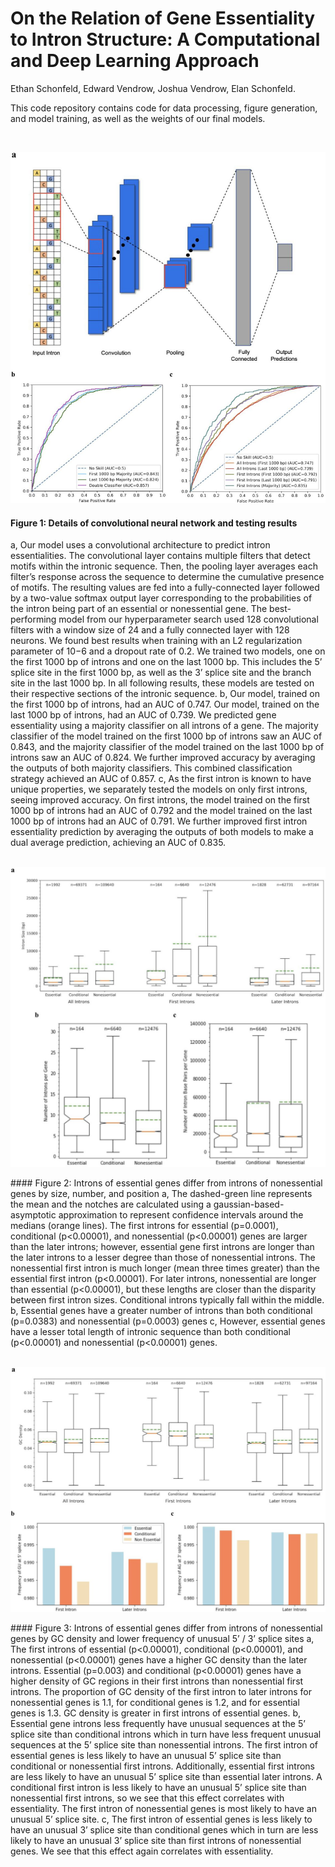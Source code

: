 # On the Relation of Gene Essentiality to Intron Structure: A Computational and Deep Learning Approach
Ethan Schonfeld, Edward Vendrow, Joshua Vendrow, Elan Schonfeld.

This code repository contains code for data processing, figure generation, and model training, as well as the weights of our final models.

<br />
<p align="left">
<img width="550px" src="https://github.com/evendrow/Intron-Essentiality/blob/master/figures/figure_1.jpg" alt="figure_1">
</p>

#### Figure 1: Details of convolutional neural network and testing results
a, Our model uses a convolutional architecture to predict intron essentialities. The convolutional layer contains multiple filters that detect motifs within the intronic sequence. Then, the pooling layer averages each filter’s response across the sequence to determine the cumulative presence of motifs. The resulting values are fed into a fully-connected layer followed by a two-value softmax output layer corresponding to the probabilities of the intron being part of an essential or nonessential gene. The best-performing model from our hyperparameter search used 128 convolutional filters with a window size of 24 and a fully connected layer with 128 neurons. We found best results when training with an L2 regularization parameter of 10−6 and a dropout rate of 0.2. We trained two models, one on the first 1000 bp of introns and one on the last 1000 bp. This includes the 5’ splice site in the first 1000 bp, as well as the 3’ splice site and the branch site in the last 1000 bp. In all following results, these models are tested on their respective sections of the intronic sequence. b, Our model, trained on the first 1000 bp of introns, had an AUC of 0.747. Our model, trained on the last 1000 bp of introns, had an AUC of 0.739. We predicted gene essentiality using a majority classifier on all introns of a gene. The majority classifier of the model trained on the first 1000 bp of introns saw an AUC of 0.843, and the majority classifier of the model trained on the last 1000 bp of introns saw an AUC of 0.824. We further improved accuracy by averaging the outputs of both majority classifiers. This combined classification strategy achieved an AUC of 0.857. c, As the first intron is known to have unique properties, we separately tested the models on only first introns, seeing improved accuracy. On first introns, the model trained on the first 1000 bp of introns had an AUC of 0.792 and the model trained on the last 1000 bp of introns had an AUC of 0.791. We further improved first intron essentiality prediction by averaging the outputs of both models to make a dual average prediction, achieving an AUC of 0.835.
<br /><br />
<p align="left">
<img width="600px" src="https://github.com/evendrow/Intron-Essentiality/blob/master/figures/figure_2.jpg" alt="figure_1">
</p>
#### Figure 2: Introns of essential genes differ from introns of nonessential genes by size, number, and position
a, The dashed-green line represents the mean and the notches are calculated using a gaussian-based-asymptotic approximation to represent confidence intervals around the medians (orange lines). The first introns for essential (p=0.0001), conditional (p<0.00001), and nonessential (p<0.00001) genes are larger than the later introns; however, essential gene first introns are longer than the later introns to a lesser degree than those of nonessential introns. The nonessential first intron is much longer (mean three times greater) than the essential first intron (p<0.00001). For later introns, nonessential are longer than essential (p<0.00001), but these lengths are closer than the disparity between first intron sizes. Conditional introns typically fall within the middle. b, Essential genes have a greater number of introns than both conditional (p=0.0383) and nonessential (p=0.0003) genes c, However, essential genes have a lesser total length of intronic sequence than both conditional (p<0.00001) and nonessential (p<0.00001) genes.
<br /><br />
<p align="left">
<img width="600px" src="https://github.com/evendrow/Intron-Essentiality/blob/master/figures/figure_3.jpg" alt="figure_1">
</p>
#### Figure 3: Introns of essential genes differ from introns of nonessential genes by GC density and lower frequency of unusual 5’ / 3’ splice sites
a, The first introns of essential (p<0.00001), conditional (p<0.00001), and nonessential (p<0.00001) genes have a higher GC density than the later introns. Essential (p=0.003) and conditional (p<0.00001) genes have a higher density of GC regions in their first introns than nonessential first introns. The proportion of GC density of the first intron to later introns for nonessential genes is 1.1, for conditional genes is 1.2, and for essential genes is 1.3. GC density is greater in first introns of essential genes. b, Essential gene introns less frequently have unusual sequences at the 5’ splice site than conditional introns which in turn have less frequent unusual sequences at the 5’ splice site than nonessential introns. The first intron of essential genes is less likely to have an unusual 5’ splice site than conditional or nonessential first introns. Additionally, essential first introns are less likely to have an unusual 5’ splice site than essential later introns. A conditional first intron is less likely to have an unusual 5’ splice site than nonessential first introns, so we see that this effect correlates with essentiality. The first intron of nonessential genes is most likely to have an unusual 5’ splice site. c, The first intron of essential genes is less likely to have an unusual 3’ splice site than conditional genes which in turn are less likely to have an unusual 3’ splice site than first introns of nonessential genes. We see that this effect again correlates with essentiality.
